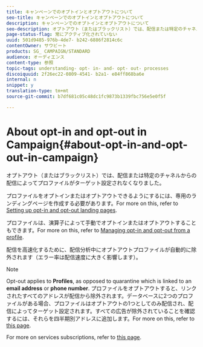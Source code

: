 ```yaml
---
title: キャンペーンでのオプトインとオプトアウトについて
seo-title: キャンペーンでのオプトインとオプトアウトについて
description: キャンペーンでのオプトインとオプトアウトについて
seo-description: オプトアウト（またはブラックリスト）では、配信または特定のチャネルからの配信によってプロファイルがターゲット設定されなくなりました。
page-status-flag: 常にアクティブ化されていない
uuid: 501d9485-976b-4de7- b242-6886f2814c6c
contentOwner: サウビート
products: SG_ CAMPAIGN/STANDARD
audience: オーディエンス
content-type: 参照
topic-tags: understanding- opt- in- and- opt- out- processes
discoiquuid: 2f26ec22-0809-4541- b2a1- e84ff868ba6e
internal: n
snippet: y
translation-type: tm+mt
source-git-commit: b7df681c05c48dc1fc9873b1339fbc756e5e0f5f

---
```



# About opt-in and opt-out in Campaign{#about-opt-in-and-opt-out-in-campaign}

オプトアウト（またはブラックリスト）では、配信または特定のチャネルからの配信によってプロファイルがターゲット設定されなくなりました。

プロファイルをオプトインまたはオプトアウトできるようにするには、専用のランディングページを作成する必要があります。For more on this, refer to [Setting up opt-in and opt-out landing pages](../../audiences/using/managing-opt-in-and-opt-out-in-campaign.md#setting-up-opt-in-and-opt-out-landing-pages).

プロファイルは、演算子によって手動でオプトインまたはオプトアウトすることもできます。For more on this, refer to [Managing opt-in and opt-out from a profile](../../audiences/using/managing-opt-in-and-opt-out-in-campaign.md#managing-opt-in-and-opt-out-from-a-profile).

配信を高速化するために、配信分析中にオプトアウトプロファイルが自動的に除外されます（エラー率は配信速度に大きく影響します）。

>[!NOTE]
>
>Opt-out applies to **Profiles**, as opposed to quarantine which is linked to an **email address** or **phone number**. プロファイルをオプトアウトすると、リンクされたすべてのアドレスが配信から除外されます。データベースに2つのプロファイルがある場合、プロファイルはオプトアウトの1つとしてのみ配信され、配信によってターゲット設定されます。すべての広告が除外されていることを確認するには、それらを四半期別アドレスに追加します。For more on this, refer to [this page](../../sending/using/understanding-quarantine-management.md#identifying-quarantined-addresses-for-the-entire-platform).

For more on services subscriptions, refer to [this page](../../audiences/using/about-subscriptions.md).
